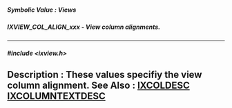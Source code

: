 ##### Symbolic Value : Views
##### IXVIEW_COL_ALIGN_xxx - View column alignments.
---
##### #include <ixview.h>
**Description :**
These values specifiy the view column alignment.
**See Also :**
[IXCOLDESC](D:/md_files/IXCOLDESC.md)
[IXCOLUMNTEXTDESC](D:/md_files/IXCOLUMNTEXTDESC.md)
---
